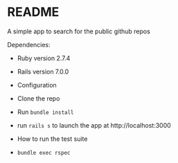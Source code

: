 # README

A simple app to search for the public github repos

Dependencies:

* Ruby version 2.7.4

* Rails version 7.0.0

* Configuration

- Clone the repo

- Run `bundle install`

- run `rails s` to launch the app at http://localhost:3000


* How to run the test suite

- `bundle exec rspec`


